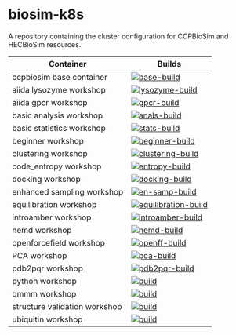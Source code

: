 # biosim-k8s
A repository containing the cluster configuration for CCPBioSim and HECBioSim resources.


| Container | Builds |
| -------- | ------- |
| ccpbiosim base container | [![base-build]][base-build-link] |
| aiida lysozyme workshop | [![lysozyme-build]][lysozyme-build-link] |
| aiida gpcr workshop | [![gpcr-build]][gpcr-build-link] |
| basic analysis workshop | [![anals-build]][anals-build-link] |
| basic statistics workshop | [![stats-build]][stats-build-link] |
| beginner workshop | [![beginner-build]][beginner-build-link] |
| clustering workshop | [![clustering-build]][clustering-build-link] |
| code_entropy workshop | [![entropy-build]][entropy-build-link] |
| docking workshop | [![docking-build]][docking-build-link] |
| enhanced sampling workshop | [![en-samp-build]][en-samp-build-link] |
| equilibration workshop | [![equilibration-build]][equilibration-build-link] |
| introamber workshop | [![introamber-build]][introamber-build-link] |
| nemd workshop | [![nemd-build]][nemd-build-link] |
| openforcefield workshop | [![openff-build]][openff-build-link] |
| PCA workshop | [![pca-build]][pca-build-link] |
| pdb2pqr workshop | [![pdb2pqr-build]][pdb2pqr-build-link] |
| python workshop | [![build](https://github.com/jimboid/biosim-python-workshop/actions/workflows/build.yml/badge.svg?branch=main)](https://github.com/jimboid/biosim-python-workshop/actions/workflows/build.yml) |
| qmmm workshop | [![build](https://github.com/jimboid/biosim-qmmm-workshop/actions/workflows/build.yml/badge.svg?branch=main)](https://github.com/jimboid/biosim-qmmm-workshop/actions/workflows/build.yml) |
| structure validation workshop | [![build](https://github.com/jimboid/biosim-structure-validation-workshop/actions/workflows/build.yml/badge.svg?branch=main)](https://github.com/jimboid/biosim-structure-validation-workshop/actions/workflows/build.yml) |
| ubiquitin workshop | [![build](https://github.com/jimboid/biosim-ubiquitin-analysis-workshop/actions/workflows/build.yml/badge.svg?branch=main)](https://github.com/jimboid/biosim-ubiquitin-analysis-workshop/actions/workflows/build.yml) |


[base-build]: https://github.com/jimboid/biosim-jupyterhub-base/actions/workflows/build.yml/badge.svg?branch=main
[base-build-link]: https://github.com/jimboid/biosim-jupyterhub-base/actions/workflows/build.yml
[lysozyme-build]: https://github.com/jimboid/biosim-aiida-lysozyme-workshop/actions/workflows/build.yml/badge.svg?branch=main
[lysozyme-build-link]: https://github.com/jimboid/biosim-aiida-lysozyme-workshop/actions/workflows/build.yml
[gpcr-build]: https://github.com/jimboid/biosim-aiida-gpcr-workshop/actions/workflows/build.yml/badge.svg?branch=main
[gpcr-build-link]: https://github.com/jimboid/biosim-aiida-gpcr-workshop/actions/workflows/build.yml
[anals-build]: https://github.com/jimboid/biosim-basic-analysis-workshop/actions/workflows/build.yml/badge.svg?branch=main
[anals-build-link]: https://github.com/jimboid/biosim-basic-analysis-workshop/actions/workflows/build.yml
[stats-build]: https://github.com/jimboid/biosim-basic-statistics-workshop/actions/workflows/build.yml/badge.svg?branch=main
[stats-build-link]: https://github.com/jimboid/biosim-basic-statistics-workshop/actions/workflows/build.yml
[beginner-build]: https://github.com/jimboid/biosim-beginners-workshop/actions/workflows/build.yml/badge.svg?branch=main
[beginner-build-link]: https://github.com/jimboid/biosim-beginners-workshop/actions/workflows/build.yml
[clustering-build]: https://github.com/jimboid/biosim-clustering-workshop/actions/workflows/build.yml/badge.svg?branch=main
[clustering-build-link]: https://github.com/jimboid/biosim-clustering-workshop/actions/workflows/build.yml
[entropy-build]: https://github.com/jimboid/biosim-codeentropy-workshop/actions/workflows/build.yml/badge.svg?branch=main
[entropy-build-link]: https://github.com/jimboid/biosim-codeentropy-workshop/actions/workflows/build.yml
[docking-build]: https://github.com/jimboid/biosim-docking-workshop/actions/workflows/build.yml/badge.svg?branch=main
[docking-build-link]: https://github.com/jimboid/biosim-docking-workshop/actions/workflows/build.yml
[en-samp-build]: https://github.com/jimboid/biosim-enhanced-sampling-workshop/actions/workflows/build.yml/badge.svg?branch=main
[en-samp-build-link]: https://github.com/jimboid/biosim-enhanced-sampling-workshop/actions/workflows/build.yml
[equilibration-build]: https://github.com/jimboid/biosim-equilibration-workshop/actions/workflows/build.yml/badge.svg?branch=main
[equilibration-build-link]: https://github.com/jimboid/biosim-equilibration-workshop/actions/workflows/build.yml
[introamber-build]: https://github.com/jimboid/biosim-introamber-workshop/actions/workflows/build.yml/badge.svg?branch=main
[introamber-build-link]: https://github.com/jimboid/biosim-introamber-workshop/actions/workflows/build.yml
[nemd-build]: https://github.com/jimboid/biosim-nemd-workshop/actions/workflows/build.yml/badge.svg?branch=main
[nemd-build-link]: https://github.com/jimboid/biosim-nemd-workshop/actions/workflows/build.yml
[openff-build]: https://github.com/jimboid/biosim-openff-workshop/actions/workflows/build.yml/badge.svg?branch=main
[openff-build-link]: https://github.com/jimboid/biosim-openff-workshop/actions/workflows/build.yml
[pca-build]: https://github.com/jimboid/biosim-pca-workshop/actions/workflows/build.yml/badge.svg?branch=main
[pca-build-link]: https://github.com/jimboid/biosim-pca-workshop/actions/workflows/build.yml
[pdb2pqr-build]: https://github.com/jimboid/biosim-pqb2pqr-workshop/actions/workflows/build.yml/badge.svg?branch=main
[pdb2pqr-build-link]: https://github.com/jimboid/biosim-pqb2pqr-workshop/actions/workflows/build.yml
